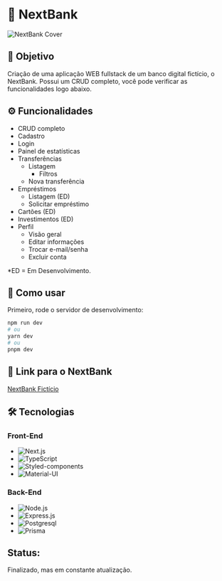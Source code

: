 # 💸 NextBank

![NextBank Cover](https://i.imgur.com/hcISs7E.jpeg)

## 🎯 Objetivo

Criação de uma aplicação WEB fullstack de um banco digital fictício, o NextBank. Possui um CRUD completo, você pode verificar as funcionalidades logo abaixo.

## ⚙️ Funcionalidades

- CRUD completo
- Cadastro
- Login
- Painel de estatísticas
- Transferências
  - Listagem
    - Filtros
  - Nova transferência
- Empréstimos
  - Listagem (ED)
  - Solicitar empréstimo
- Cartões (ED)
- Investimentos (ED) 
- Perfil
  - Visão geral
  - Editar informações
  - Trocar e-mail/senha
  - Excluir conta

*ED = Em Desenvolvimento.

## 🚀 Como usar
Primeiro, rode o servidor de desenvolvimento:

```bash
npm run dev
# ou
yarn dev
# ou
pnpm dev
```

## 🔗 Link para o NextBank

[NextBank Fictício](https://nextbank-fg.vercel.app/)

## 🛠 Tecnologias

### Front-End
- ![Next.js](https://img.shields.io/badge/Next-black?style=for-the-badge&logo=next.js&logoColor=white)
- ![TypeScript](https://img.shields.io/badge/TypeScript-007ACC?style=for-the-badge&logo=typescript&logoColor=white)
- ![Styled-components](https://img.shields.io/badge/styled--components-DB7093?style=for-the-badge&logo=styled-components&logoColor=white)
- ![Material-UI](https://img.shields.io/badge/Material--UI-0081CB?style=for-the-badge&logo=material-ui&logoColor=white)

### Back-End
- ![Node.js](https://img.shields.io/badge/Node.js-43853D?style=for-the-badge&logo=node.js&logoColor=white)
- ![Express.js](https://img.shields.io/badge/Express.js-404D59?style=for-the-badge)
- ![Postgresql](https://img.shields.io/badge/PostgreSQL-316192?style=for-the-badge&logo=postgresql&logoColor=white)
- ![Prisma](https://img.shields.io/badge/Prisma-3982CE?style=for-the-badge&logo=Prisma&logoColor=white)

## Status:

Finalizado, mas em constante atualização.
